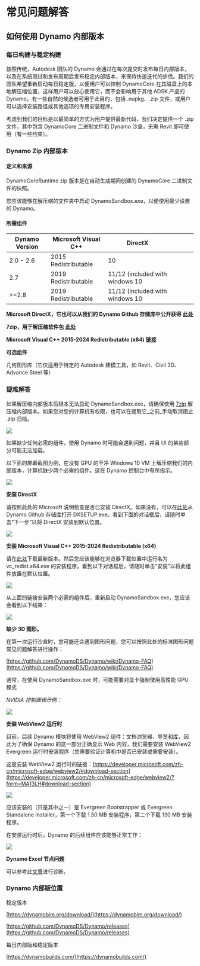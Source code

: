 # 常见问题解答

## 如何使用 Dynamo 内部版本

### 每日构建与稳定构建

按照传统，Autodesk 团队的 Dynamo 会通过在每次提交时发布每日内部版本，以及在系统测试和发布周期后发布稳定内部版本，来保持快速迭代的步伐。我们的团队希望重新启动每日稳定版，以便用户可以控制 DynamoCore 在其磁盘上的本地解压缩位置，这样用户可以放心使用它，而不会影响用于其他 ADSK 产品的 Dynamo。有一些自然的候选者可用于此目的，包括 .nupkg、.zip 文件，或用户可以选择安装路径或其他选项的专用安装程序。

考虑到我们的目标是以最简单的方式为用户提供最新代码，我们决定提供一个 .zip 文件，其中包含 DynamoCore 二进制文件和 Dynamo 沙盒，无需 Revit 即可使用（有一些约束）。

### Dynamo Zip 内部版本

#### 定义和来源

DynamoCoreRuntime zip 版本是在自动生成期间创建的 DynamoCore 二进制文件的快照。

您应该能够在解压缩的文件夹中启动 DynamoSandbox.exe，以便使用最少设置的 Dynamo。

#### 所需组件

| Dynamo Version | Microsoft Visual C++ | DirectX                         |   |   |   |   |
| -------------- | -------------------- | ------------------------------- | - | - | - | - |
| 2.0 - 2.6      | 2015 Redistributable | 10                              |   |   |   |   |
| 2.7            | 2019 Redistributable | 11/12 (included with windows 10 |   |   |   |   |
| >=2.8          | 2019 Redistributable | 11/12 (included with windows 10 |   |   |   |   |

**Microsoft DirectX，它也可以从我们的 Dynamo Github 存储库中公开获得** [**此处**](https://github.com/DynamoDS/Dynamo/tree/master/tools/install/Extra/DirectX)

**7zip，用于解压缩软件包** [**此处**](https://sparanoid.com/lab/7z/download.html)

**Microsoft Visual C++ 2015-2024 Redistributable (x64)** [**链接**](https://aka.ms/vs/17/release/vc_redist.x64.exe)

**可选组件**

几何图形库（它仅适用于特定的 Autodesk 建模工具，如 Revit、Civil 3D、Advance Steel 等）

### 疑难解答

如果解压缩内部版本后根本无法启动 DynamoSandbox.exe，请确保使用 [7zip](https://sparanoid.com/lab/7z/download.html) 解压缩内部版本。如果您对您的计算机有权限，也可以在提取它_之前_手动取消阻止 .zip 归档。

![](images/a-7/dynamo-builds-1.png)

如果缺少任何必需的组件，使用 Dynamo 时可能会遇到问题，并且 UI 的某些部分可能无法加载。

以下面的屏幕截图为例，在没有 GPU 的干净 Windows 10 VM 上解压缩我们的内部版本，计算机缺少两个必需的组件。这在 Dynamo 控制台中有所指示。

![](images/a-7/dynamo-builds-2.png)

**安装 DirectX**

请按照此处的 Microsoft 说明检查是否已安装 DirectX。如果没有，可以在[此处](https://github.com/DynamoDS/Dynamo/tree/master/tools/install/Extra/DirectX)从 Dynamo Github 存储库打开 DXSETUP.exe。看到下面的对话框后，请随时单击“下一步”以将 DirectX 安装到默认位置。

![](images/a-7/dynamo-builds-3.png)

**安装 Microsoft Visual C++ 2015-2024 Redistributable (x64)**

请在[此处](https://aka.ms/vs/17/release/vc_redist.x64.exe)下载最新版本。然后您应该能够在浏览器下载位置中运行名为 vc_redist.x64.exe 的安装程序。看到以下对话框后，请随时单击“安装”以将此组件放置在默认位置。

![](images/a-7/dynamo-builds-4.png)

从上面的链接安装两个必需的组件后，重新启动 DynamoSandbox.exe，您应该会看到以下结果：

![](images/a-7/dynamo-builds-5.png)

**缺少 3D 图形。**

在第一次运行沙盒时，您可能还会遇到图形问题，您可以按照此处的标准图形问题常见问题解答进行操作：

[https://github.com/DynamoDS/Dynamo/wiki/Dynamo-FAQ](https://github.com/DynamoDS/Dynamo/wiki/Dynamo-FAQ)

通常，在使用 DynamoSandbox.exe 时，可能需要对显卡强制使用高性能 GPU 模式

_NVIDIA 控制面板示例：_

![](images/a-7/dynamo-builds-6.png)

**安装 WebView2 运行时**

目前，后续 Dynamo 模块将使用 WebView2 组件：文档浏览器、导览和库，因此为了确保 Dynamo 的这一部分正确显示 Web 内容，我们需要安装 WebView2 Evergreen 运行时安装程序（您需要验证计算机中是否已安装或需要安装）。

这是安装 WebView2 运行时的链接：[https://developer.microsoft.com/zh-cn/microsoft-edge/webview2/#download-section](https://developer.microsoft.com/zh-cn/microsoft-edge/webview2/?form=MA13LH#download-section)

![](images/a-7/dynamo-builds-7.png)

应该安装的（只是其中之一）是 Evergreen Bootstrapper 或 Evergreen Standalone Installer，第一个下载 1.50 MB 安装程序，第二个下载 130 MB 安装程序。

在安装运行时后，Dynamo 的后续组件应该能够正常工作：

![](images/a-7/dynamo-builds-8.png)

**Dynamo Excel 节点问题**

可以参考此[文章](https://www.autodesk.com.cn/support/technical/article/caas/sfdcarticles/sfdcarticles/CHS/Warning-Data-ImportExcel-operation-failed-Could-not-load-file-or-assembly-Microsoft-Office-Interop-Excel-when-running-the-Dynamo-script-in-Revit.html)进行诊断。

### Dynamo 内部版位置

稳定版本

[https://dynamobim.org/download/](https://dynamobim.org/download/)

[https://github.com/DynamoDS/Dynamo/releases](https://github.com/DynamoDS/Dynamo/releases)

每日内部版和稳定版本

[https://dynamobuilds.com/](https://dynamobuilds.com/)
